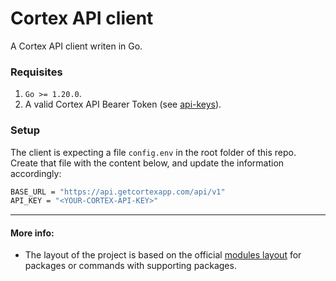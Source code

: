 # Cortex API client 
A Cortex API client writen in Go.

### Requisites
1. `Go >= 1.20.0`.
2. A valid Cortex API Bearer Token (see [api-keys](https://app.getcortexapp.com/admin/settings/api-keys)).

### Setup
The client is expecting a file `config.env` in the root folder of this repo. Create that file with the content below, and update the information accordingly:
```bash
BASE_URL = "https://api.getcortexapp.com/api/v1"
API_KEY = "<YOUR-CORTEX-API-KEY>"
```

---
#### More info:
* The layout of the project is based on the official [modules layout](https://go.dev/doc/modules/layout#package-or-command-with-supporting-packages) for packages or commands with supporting packages.
